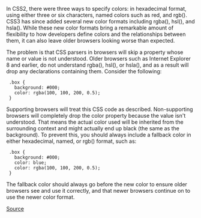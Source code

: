 In CSS2, there were three ways to specify colors: in hexadecimal format, using either three or six characters,
named colors such as red, and rgb(). CSS3 has since added several new color formats including rgba(), hsl(), and hsla().
While these new color formats bring a remarkable amount of flexibility to how developers define colors
and the relationships between them, it can also leave older browsers looking worse than expected.

The problem is that CSS parsers in browsers will skip a property whose name or value is not understood.
Older browsers such as Internet Explorer 8 and earlier, do not understand rgba(), hsl(), or hsla(), and as a result will drop
any declarations containing them. Consider the following:

     .box {
       background: #000;
       color: rgba(100, 100, 200, 0.5);
     }

Supporting browsers will treat this CSS code as described. Non-supporting browsers will completely drop the color property
because the value isn't understood. That means the actual color used will be inherited from the surrounding context
and might actually end up black (the same as the background).
To prevent this, you should always include a fallback color in either hexadecimal, named, or rgb() format, such as:

     .box {
       background: #000;
       color: blue;
       color: rgba(100, 100, 200, 0.5);
     }

The fallback color should always go before the new color to ensure older browsers see and use it correctly,
and that newer browsers continue on to use the newer color format.

[Source](https://github.com/CSSLint/csslint/wiki/Require-fallback-colors)
      